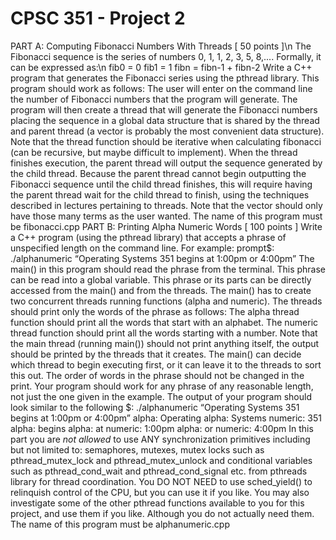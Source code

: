 # CPSC 351 - Project 2
PART A: Computing Fibonacci Numbers With Threads [ 50 points ]\n
The Fibonacci sequence is the series of numbers 0, 1, 1, 2, 3, 5, 8,....  Formally, it can be expressed as:\n
fib0 = 0
fib1 = 1
fibn = fibn-1 + fibn-2
Write a C++ program that generates the Fibonacci series using the pthread library. This program should work as follows: The user will enter on the command line the number of Fibonacci numbers that the program will generate. The program will then create a thread that will generate the Fibonacci numbers placing the sequence in a global data structure that is shared by the thread and parent thread (a vector is probably the most convenient data structure). Note that the thread function should be iterative when calculating fibonacci (can be recursive, but maybe difficult to implement). When the thread finishes execution, the parent thread will output the sequence generated by the child thread. Because the parent thread cannot begin outputting the Fibonacci sequence until the child thread finishes, this will require having the parent thread wait for the child thread to finish, using the techniques described in lectures pertaining to threads. Note that the vector should only have those many terms as the user wanted.
The name of this program must be fibonacci.cpp
PART B: Printing Alpha Numeric Words [ 100 points ]
Write a C++ program (using the pthread library) that accepts a phrase of unspecified length on the command line. For example:
prompt$: ./alphanumeric “Operating Systems 351 begins at 1:00pm or 4:00pm”
The main() in this program should read the phrase from the terminal. This phrase can be read into a global variable. This phrase or its parts can be directly accessed from the main() and from the threads. The main()  has to create two concurrent threads running functions (alpha and numeric). The threads should print only the words of the phrase as follows: 
The alpha thread function should print all the words that start with an alphabet.
The numeric thread function should print all the words starting with a number.
Note that the main thread (running main()) should not print anything itself, the output should be printed by the threads that it creates. The main() can decide which thread to begin executing first, or it can leave it to the threads to sort this out. The order of words in the phrase should not be changed in the print. Your program should work for any phrase of any reasonable length, not just the one given in the example. The output of your program should look similar to the following
$: ./alphanumeric “Operating Systems 351 begins at 1:00pm or 4:00pm”
alpha: Operating
alpha: Systems
numeric: 351
alpha: begins
alpha: at
numeric: 1:00pm
alpha: or
numeric: 4:00pm
In this part you are *not allowed* to use ANY synchronization primitives including but not limited to: semaphores, mutexes, mutex locks such as pthread_mutex_lock and pthread_mutex_unlock and conditional variables such as pthread_cond_wait and pthread_cond_signal etc. from pthreads library for thread coordination.
You DO NOT NEED to use sched_yield() to relinquish control of the CPU, but you can use it if you like. You may also investigate some of the other pthread functions available to you for this project, and use them if you like. Although you do not actually need them.
The name of this program must be alphanumeric.cpp
